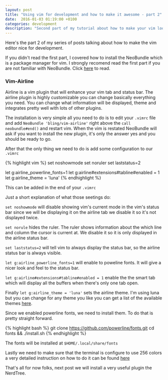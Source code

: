 ```yaml
---
layout: post
title: "Using vim for development and how to make it awesome - part 2"
date:  2016-01-03 01:19:00 +0100
categories: development
description: "Second part of my tutorial about how to make your vim looks awesome!"
---
```


Here's the part 2 of my series of posts talking about how to make the vim editor nice for development.

If you didn't read the first part, I covered how to install the NeoBundle which is a package manager for vim. I strongly
recomend read the first part if you are not familiar with NeoBundle. Click [here](/posts/vim-for-development/) to read.

### Vim-Airline

Airline is a vim plugin that will enhance your vim tab and status bar. The airline plugin is highly customizable you can change
basically everything you need. You can change what information will be displayed, theme and integrates pretty well with lots of
other plugins.

The installation is very simple all you need to do is to edit your `.vimrc` file and add `NeoBundle 'bling/vim-airline'` right
above the `call neobundle#end()` and restart vim. When the vim is restated NeoBundle will ask if you want to install the new
plugin, it's only the answer yes and you should be ready to go.

After that the only thing we need to do is add some configuration to our `.vimrc`

{% highlight vim %}
set noshowmode
set noruler
set laststatus=2

let g:airline_powerline_fonts=1
let g:airline#extensions#tabline#enabled = 1
let g:airline_theme = 'luna'
{% endhighlight %}

This can be added in the end of your `.vimrc`

Just a short explanation of what those seetings do:

`set noshowmode` will disable showing vim's current mode in the vim's status bar since we will be displaying it on
the airline tab we disable it so it's not displayed twice.

`set norule` hides the ruler. The ruler shows information about the which line and column the cursor is current at. We disable
it so it is only displayed in the airline status bar.

`set laststatus=2` will tell vim to always display the status bar, so the airline status bar is always visible.

`let g:airline_powerline_fonts=1` will enable to poweline fonts. It will give a nicer look and feel to the status bar.

`let g:airline#extensions#tabline#enabled = 1` enable the the smart tab which will display all the buffers when there's only
one tab open.

Finally `let g:airline_theme = 'luna'` sets the airline theme. I'm using luna but you can change for any theme you like
you can get a list of the available themes [here](https://github.com/bling/vim-airline/wiki/Screenshots).

Since we enabled powerline fonts, we need to install them. To do that is pretty straight forward.

{% highlight bash %}
git clone https://github.com/powerline/fonts.git
cd fonts && ./install.sh
{% endhighlight %}

The fonts will be installed at `$HOME/.local/share/fonts`

Lastly we need to make sure that the terminal is configure to use 256 colors a very detailed instruction on how to do it
can be found [here](http://vim.wikia.com/wiki/256_colors_in_vim)

That's all for now folks, next post we will install a very useful plugin the NerdTree.




